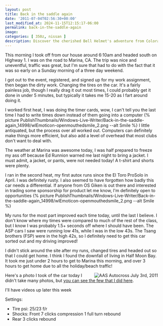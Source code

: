 ```yaml
---
layout: post
title: Back in the saddle again
date: '2011-07-04T02:56:30+00:00'
last_modified_at: 2024-11-15T12:15:17-06:00
permalink: back-in-the-saddle-again
image:
categories: [ 350z, nissan ]
description: Discover the cherished Bell Helmet's adventure from Colorado to California, lost during a move, and its unexpected reunion with the owner.
---
```


This morning I took off from our house around 6:10am and headed south on Highway 1. I was on the road to Marina, CA. The trip was nice and uneventful, traffic was great, but I'm sure that had to do with the fact that it was so early on a Sunday morning of a three day weekend.

I got out to the event, registered, and signed up for my work assignment, then began the dirty work. Changing the tires on the car. It's a fairly painless job, though I really drag it out most times, I could probably get it done in under 5 minutes, but typically it takes me 15-20 as I fart around doing it.

I worked first heat, I was doing the timer cards, wow, I can't tell you the last time I had to write times down instead of them going into a computer {% picture PublishThumbnails/Windows-Live-Writer/Back-in-the-saddle-again_14998/wlEmoticon-openmouthedsmile_2.png --alt Smile %} I little antiquated, but the process over all worked out. Computers can definitely make things more efficient, but also add a level of overhead that most clubs don't want to deal with.

The weather at Marina was awesome today, I was half prepared to freeze my ass off because Ed Runnion warned me last night to bring a jacket. I must admit, a jacket, or pants, were not needed today! A t-shirt and shorts were plenty.

I ran in the second heat, my first autox runs since the El Toro ProSolo in April. I was definitely rusty. I also seemed to have forgotten how badly this car needs a differential. If anyone from OS Giken is out there and interested in trading some sponsorship for product let me know, I'm definitely open to opportunities {% picture PublishThumbnails/Windows-Live-Writer/Back-in-the-saddle-again_14998/wlEmoticon-openmouthedsmile_2.png --alt Smile %}

My runs for the most part improved each time today, until the last I believe. I don't know where my times were compared to much of the rest of the class, but I know I was probably 1.5+ seconds off where I should have been. The ASP cars I saw were running low 41s, while I was in the low 43s. The Tsang brothers (FSP) were in the high 42s, so I definitely need to get this car sorted out and my driving improved!

I didn't stick around the site after my runs, changed tires and headed out so that I could get home. I think I found the downfall of living in Half Moon Bay. It took me just under 2 hours to get to Marina this morning, and over 3 hours to get home due to all the holiday/beach traffic!

<a title="AAS Autocross July 3rd, 2011" href="https://www.flickr.com/photos/17726343@N00/5899704327/"><img border="0" alt="AAS Autocross July 3rd, 2011" align="right" src="https://static.flickr.com/5317/5899704327_7017d320d0_m.jpg" /></a>Here's a photo I took of the car today I didn't take many photos, but <a href="https://www.flickr.com/photos/chammond/sets/72157627111621056/with/5899705291/" >you can see the few that I did here</a>.

I'll have videos up later this week

Settings:
- Tire psi: 25/23 f/r
- Shocks: Front 7 clicks compression 1 full turn rebound
- Rear 3 clicks rebound


